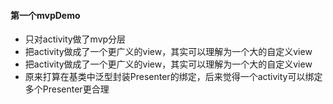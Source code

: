 #### 第一个mvpDemo
* 只对activity做了mvp分层
* 把activity做成了一个更广义的view，其实可以理解为一个大的自定义view
* 把activity做成了一个更广义的view，其实可以理解为一个大的自定义view
* 原来打算在基类中泛型封装Presenter的绑定，后来觉得一个activity可以绑定多个Presenter更合理
